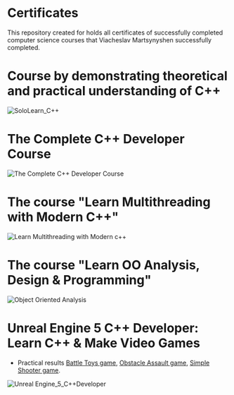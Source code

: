 # Certificates
This repository created for holds all certificates of successfully completed computer science courses that Viacheslav Martsynyshen successfully completed.

#  Course by demonstrating theoretical and practical understanding of C++
![SoloLearn_C++](https://github.com/ViacheslavM653/Certificates/assets/106179360/9def2d50-17c8-42a5-8fdd-0f0489533225)

# The Complete C++ Developer Course
![The Complete C++ Developer Course](https://github.com/ViacheslavM653/Certificates/assets/106179360/bf4224b8-ccc7-485b-9654-46a60ce0091e)

#  The course  "Learn Multithreading with Modern C++"
![Learn Multithreading with Modern c++](https://github.com/ViacheslavM653/Certificates/assets/106179360/74915fb2-7702-4ce2-9c17-8f0912050a9c)

# The course "Learn OO Analysis, Design & Programming"
![Object Oriented Analysis](https://github.com/ViacheslavM653/Certificates/assets/106179360/e7ba0f80-1ba0-4274-83e8-65699511e949)

# Unreal Engine 5 C++ Developer: Learn C++ & Make Video Games
 - Practical results [Battle Toys game](https://github.com/ViacheslavM653/Battle_Toys), [Obstacle Assault game](https://github.com/ViacheslavM653/Obstacle_Assault), [Simple Shooter game](https://github.com/ViacheslavM653/Simple_Shooter/tree/master).

![Unreal Engine_5_C++Developer](https://github.com/ViacheslavM653/Certificates/assets/106179360/8ea90580-1458-4606-83d1-ab8b899a8e3c)
